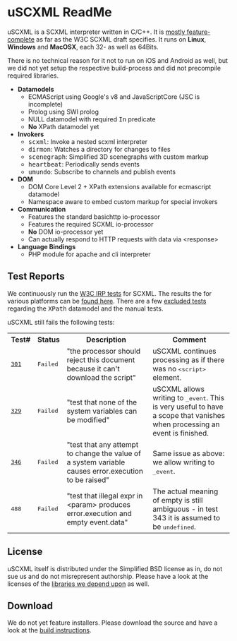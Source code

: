 # uSCXML ReadMe

uSCXML is a SCXML interpreter written in C/C++. It is [mostly feature-complete](https://github.com/tklab-tud/uscxml#test-reports) 
as far as the W3C SCXML draft specifies. It runs on <b>Linux</b>, <b>Windows</b> and <b>MacOSX</b>, each 32- as well as 64Bits. 

There is no technical reason for it not to run on iOS and Android as well, but we did not yet setup
the respective build-process and did not precompile required libraries.

   * <b>Datamodels</b>
       * ECMAScript using Google's v8 and JavaScriptCore (JSC is incomplete)
       * Prolog using SWI prolog
       * NULL datamodel with required <tt>In</tt> predicate
       * <b>No</b> XPath datamodel yet
   * <b>Invokers</b>
       * <tt>scxml</tt>: Invoke a nested scxml interpreter
       * <tt>dirmon</tt>: Watches a directory for changes to files
       * <tt>scenegraph</tt>: Simplified 3D scenegraphs with custom markup
       * <tt>heartbeat</tt>: Periodically sends events
       * <tt>umundo</tt>: Subscribe to channels and publish events
   * <b>DOM</b>
       * DOM Core Level 2 + XPath extensions available for ecmascript datamodel
       * Namespace aware to embed custom markup for special invokers
   * <b>Communication</b>
       * Features the standard basichttp io-processor
       * Features the required SCXML io-processor
       * <b>No</b> DOM io-processor yet
       * Can actually respond to HTTP requests with data via &lt;response>
   * <b>Language Bindings</b>
       * PHP module for apache and cli interpreter

## Test Reports

We continuously run the [W3C IRP tests](http://www.w3.org/Voice/2013/scxml-irp/) for SCXML. The results the for
various platforms can be [found here](http://uscxml.tk.informatik.tu-darmstadt.de/cdash/index.php?project=uscxml).
There are a few [excluded tests](https://github.com/tklab-tud/uscxml/blob/master/contrib/ctest/CTestCustom.ctest.in) 
regarding the <tt>XPath</tt> datamodel and the manual tests.

uSCXML still fails the following tests:

<table>
	<tr><th>Test#</th><th>Status</th><th>Description</th><th>Comment</th></tr>
	<tr>
		<td><tt><a href="https://github.com/tklab-tud/uscxml/blob/master/test/samples/w3c/ecma/test301.scxml">301</a></tt></td>
		<td><tt>Failed</tt></td>
		<td>"the processor should  reject this document because it can't download the script"</td>
		<td>uSCXML continues processing as if there was no <tt>&lt;script></tt> element.</td>
	</tr>
	<tr>
		<td><tt><a href="https://github.com/tklab-tud/uscxml/blob/master/test/samples/w3c/ecma/test329.scxml">329</a></tt></td>
		<td><tt>Failed</tt></td>
		<td>"test that none of the system variables can be modified"</td>
		<td>uSCXML allows writing to <tt>_event</tt>. This is very useful to have a scope 
			that vanishes when processing an event is finished.</td>
	</tr>
	<tr>
		<td><tt><a href="https://github.com/tklab-tud/uscxml/blob/master/test/samples/w3c/ecma/test346.scxml">346</a></tt></td>
		<td><tt>Failed</tt></td>
		<td>"test that any attempt to change the value of a system variable causes error.execution to be raised"</td>
		<td>Same issue as above: we allow writing to <tt>_event</tt>.</td>
	</tr>
	<tr>
		<td><tt><a hreaf="https://github.com/tklab-tud/uscxml/blob/master/test/samples/w3c/ecma/test488.scxml">488</a></tt></td>
		<td><tt>Failed</tt></td>
		<td>"test that illegal expr in &lt;param> produces error.execution and empty event.data"</td>
		<td>The actual meaning of <emph>empty</emph> is still ambiguous - in test 343 it is assumed to be <tt>undefined</tt>.</td>
	</tr>
</table>

## License 

uSCXML itself is distributed under the Simplified BSD license as in, do not sue us and do
not misrepresent authorship. Please have a look at the licenses of the [libraries we depend
upon](https://github.com/tklab-tud/uscxml/blob/master/docs/BUILDING.md#build-dependencies) as well.

## Download

We do not yet feature installers. Please download the source and have a look at the [build
instructions](https://github.com/tklab-tud/uscxml/blob/master/docs/BUILDING.md).
